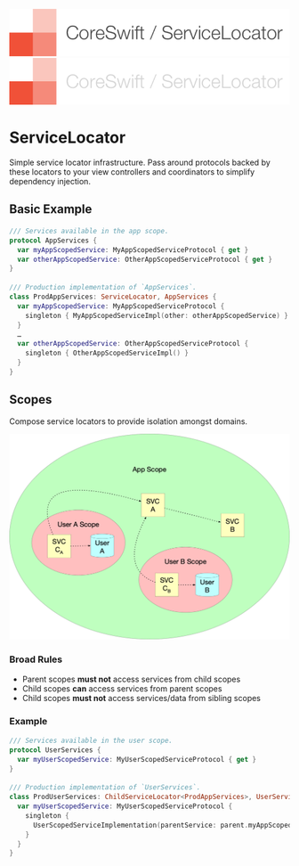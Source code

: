 ![CoreSwift Locks](Docs/coreswift-lockup-servicelocator.png#gh-light-mode-only)
![CoreSwift Locks](Docs/coreswift-lockup-servicelocator-dark.png#gh-dark-mode-only)

# ServiceLocator

Simple service locator infrastructure. Pass around protocols backed by these locators to your view
controllers and coordinators to simplify dependency injection.

## Basic Example

```swift
/// Services available in the app scope.
protocol AppServices {
  var myAppScopedService: MyAppScopedServiceProtocol { get }
  var otherAppScopedService: OtherAppScopedServiceProtocol { get }
}

/// Production implementation of `AppServices`.
class ProdAppServices: ServiceLocator, AppServices {
  var myAppScopedService: MyAppScopedServiceProtocol {
    singleton { MyAppScopedServiceImpl(other: otherAppScopedService) }
  }
  …
  var otherAppScopedService: OtherAppScopedServiceProtocol {
    singleton { OtherAppScopedServiceImpl() }
  }
}
```

## Scopes

Compose service locators to provide isolation amongst domains.

![Scopes](Docs/Assets/Scopes.png)

### Broad Rules

* Parent scopes **must not** access services from child scopes
* Child scopes **can** access services from parent scopes
* Child scopes **must not** access services/data from sibling scopes

### Example

```swift
/// Services available in the user scope.
protocol UserServices {
  var myUserScopedService: MyUserScopedServiceProtocol { get }
}

/// Production implementation of `UserServices`.
class ProdUserServices: ChildServiceLocator<ProdAppServices>, UserServices {
  var myUserScopedService: MyUserScopedServiceProtocol {
    singleton {
      UserScopedServiceImplementation(parentService: parent.myAppScopedService)
    }
  }
}
```

